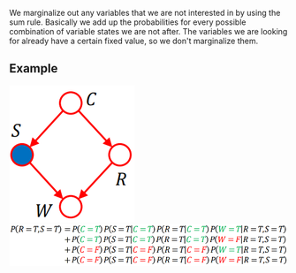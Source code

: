 We marginalize out any variables that we are not interested in by using the sum rule.
Basically we add up the probabilities for every possible combination of variable states we are not after. The variables we are looking for already have a certain fixed value, so we don't marginalize them.

## Example
![[brute-force-architecture.png]](assets/brute-force-architecture.png)
![[brute-force-marginalization.png]](assets/brute-force-marginalization.png)

